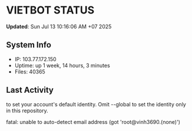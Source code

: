 # VIETBOT STATUS
**Updated**: Sun Jul 13 10:16:06 AM +07 2025

## System Info
- IP: 103.77.172.150
- Uptime: up 1 week, 14 hours, 3 minutes
- Files: 40365

## Last Activity

to set your account's default identity.
Omit --global to set the identity only in this repository.

fatal: unable to auto-detect email address (got 'root@vinh3690.(none)')
